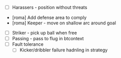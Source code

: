 - [ ] Harassers - position without threats
- [roma] Add defense area to comply
- [roma] Keeper - move on shallow arc around goal
- [ ] Striker - pick up ball when free
- [ ] Passing - pass to flug in btcontext
- [ ] Fault tolerance
  - [ ] Kicker/dribbler failure hadnling in strategy
